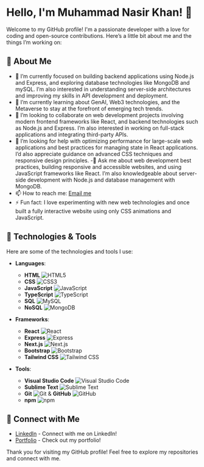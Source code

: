 # Hello, I'm Muhammad Nasir Khan! 👋

Welcome to my GitHub profile! I'm a passionate developer with a love for coding and open-source contributions. Here’s a little bit about me and the things I’m working on:

## 🌟 About Me

- 🔭 I’m currently focused on building backend applications using Node.js and Express, and exploring database technologies like MongoDB and mySQL. I’m also interested in understanding server-side architectures and improving my skills in API development and deployment.
- 🌱 I’m currently learning about GenAI, Web3 technologies, and the Metaverse to stay at the forefront of emerging tech trends.
- 👯 I’m looking to collaborate on web development projects involving modern frontend frameworks like React, and backend technologies such as Node.js and Express. I’m also interested in working on full-stack applications and integrating third-party APIs.
- 🤔 I’m looking for help with optimizing performance for large-scale web applications and best practices for managing state in React applications. I’d also appreciate guidance on advanced CSS techniques and responsive design principles.
-💬 Ask me about web development best practices, building responsive and accessible websites, and using JavaScript frameworks like React. I’m also knowledgeable about server-side development with Node.js and database management with MongoDB.
- 📫 How to reach me: [Email me](khanmuhammadnasir9977@gmail.com)
- ⚡ Fun fact: I love experimenting with new web technologies and once built a fully interactive website using only CSS animations and JavaScript.

## 🔧 Technologies & Tools

Here are some of the technologies and tools I use:

- **Languages**:
  - **HTML** ![HTML5](https://img.shields.io/badge/-HTML5-E34F26?style=flat&logo=html5&logoColor=white)
  - **CSS** ![CSS3](https://img.shields.io/badge/-CSS3-1572B6?style=flat&logo=css3&logoColor=white)
  - **JavaScript** ![JavaScript](https://img.shields.io/badge/-JavaScript-F7DF1E?style=flat&logo=javascript&logoColor=black)
  - **TypeScript** ![TypeScript](https://img.shields.io/badge/-TypeScript-3178C6?style=flat&logo=typescript&logoColor=white)
  - **SQL** ![MySQL](https://img.shields.io/badge/-MySQL-4479A1?style=flat&logo=mysql&logoColor=white)
  - **NoSQL** ![MongoDB](https://img.shields.io/badge/-MongoDB-47A248?style=flat&logo=mongodb&logoColor=white)

- **Frameworks**:
  - **React** ![React](https://img.shields.io/badge/-React-61DAFB?style=flat&logo=react&logoColor=black)
  - **Express** ![Express](https://img.shields.io/badge/-Express-000000?style=flat&logo=express&logoColor=white)
  - **Next.js** ![Next.js](https://img.shields.io/badge/-Next.js-000000?style=flat&logo=next.js&logoColor=white)
  - **Bootstrap** ![Bootstrap](https://img.shields.io/badge/-Bootstrap-563D7C?style=flat&logo=bootstrap&logoColor=white)
  - **Tailwind CSS** ![Tailwind CSS](https://img.shields.io/badge/-Tailwind%20CSS-06B6D4?style=flat&logo=tailwind-css&logoColor=white)

- **Tools**:
  - **Visual Studio Code** ![Visual Studio Code](https://img.shields.io/badge/-Visual%20Studio%20Code-007ACC?style=flat&logo=visual-studio-code&logoColor=white)
  - **Sublime Text** ![Sublime Text](https://img.shields.io/badge/-Sublime%20Text-FF9800?style=flat&logo=sublime-text&logoColor=white)
  - **Git** ![Git](https://img.shields.io/badge/-Git-F05032?style=flat&logo=git&logoColor=white) & **GitHub** ![GitHub](https://img.shields.io/badge/-GitHub-181717?style=flat&logo=github&logoColor=white)
  - **npm** ![npm](https://img.shields.io/badge/-npm-CB3837?style=flat&logo=npm&logoColor=white)

## 🔗 Connect with Me

- [LinkedIn](https://www.linkedin.com/in/muhammadnasirkhan97) - Connect with me on LinkedIn!
- [Portfolio](https://www.muhammadnasirkhan.com/) - Check out my portfolio!


Thank you for visiting my GitHub profile! Feel free to explore my repositories and connect with me.
